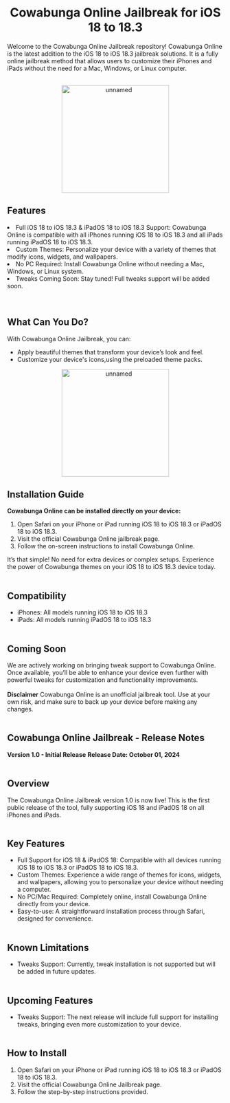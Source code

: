<div align="center">
  <h1> Cowabunga Online Jailbreak for iOS 18 to 18.3</h1>
</div>

Welcome to the Cowabunga Online Jailbreak repository! Cowabunga Online is the latest addition to the iOS 18 to iOS 18.3 jailbreak solutions. It is a fully online jailbreak method that allows users to customize their iPhones and iPads without the need for a Mac, Windows, or Linux computer.
<br><br>


<div align="center">
    <img src="https://github.com/user-attachments/assets/3d05ca46-2133-48fe-92e8-033429edfaf5" alt="unnamed" width="250">
</div>



## Features

<li> Full iOS 18 to iOS 18.3 & iPadOS 18 to iOS 18.3 Support: Cowabunga Online is compatible with all iPhones running iOS 18 to iOS 18.3 and all iPads running iPadOS 18 to iOS 18.3.</li>
<li>Custom Themes: Personalize your device with a variety of themes that modify icons, widgets, and wallpapers.</li>
<li>No PC Required: Install Cowabunga Online without needing a Mac, Windows, or Linux system.</li>
<li>Tweaks Coming Soon: Stay tuned! Full tweaks support will be added soon.</li>
<br><br>

## What Can You Do?
With Cowabunga Online Jailbreak, you can:

*  Apply beautiful themes that transform your device’s look and feel.
*  Customize your device's icons,using the preloaded theme packs.
<div align="center">
    <img src="https://github.com/user-attachments/assets/7b243e83-e37f-485e-960e-4fdaac60219a" alt="unnamed" width ="250">
</div>





## Installation Guide
<b> Cowabunga Online can be installed directly on your device: </b>

1. Open Safari on your iPhone or iPad running iOS 18 to iOS 18.3 or iPadOS 18 to iOS 18.3.
2. Visit the official Cowabunga Online jailbreak  page.
3. Follow the on-screen instructions to install Cowabunga Online.
   
It’s that simple! No need for extra devices or complex setups. Experience the power of Cowabunga themes on your iOS 18 to iOS 18.3 device today.
<br><br>
## Compatibility

*  iPhones: All models running iOS 18 to iOS 18.3
*  iPads: All models running iPadOS 18 to iOS 18.3
<br><br>
## Coming Soon
We are actively working on bringing tweak support to Cowabunga Online. Once available, you’ll be able to enhance your device even further with powerful tweaks for customization and functionality improvements.
<br><br>
<b>Disclaimer</b>
Cowabunga Online is an unofficial jailbreak tool. Use at your own risk, and make sure to back up your device before making any changes.
<br><br>
## Cowabunga Online Jailbreak - Release Notes
<b>Version 1.0 - Initial Release</b>
<b>Release Date: October 01, 2024</b>
<br><br>
## Overview

The Cowabunga Online Jailbreak version 1.0 is now live! This is the first public release of the tool, fully supporting iOS 18 and iPadOS 18 on all iPhones and iPads.
<br><br>
## Key Features

*  Full Support for iOS 18 & iPadOS 18: Compatible with all devices running iOS 18 to iOS 18.3 or iPadOS 18 to iOS 18.3.
*  Custom Themes: Experience a wide range of themes for icons, widgets, and wallpapers, allowing you to personalize your device without needing a computer.
*  No PC/Mac Required: Completely online, install Cowabunga Online directly from your device.
*  Easy-to-use: A straightforward installation process through Safari, designed for convenience.
  <br><br>
## Known Limitations

*  Tweaks Support: Currently, tweak installation is not supported but will be added in future updates.
 <br><br> 
## Upcoming Features

* Tweaks Support: The next release will include full support for installing tweaks, bringing even more customization to your device.
<br><br>  
## How to Install

1. Open Safari on your iPhone or iPad running iOS 18 to iOS 18.3 or iPadOS 18 to iOS 18.3.
2. Visit the official Cowabunga Online Jailbreak page.
3. Follow the step-by-step instructions provided.
